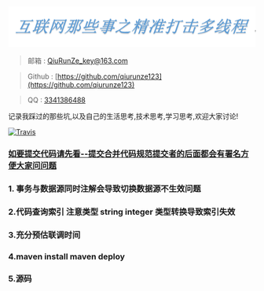 ![互联网 Java 多线程那些事](https://raw.githubusercontent.com/qiurunze123/imageall/master/thread100.png)

> 邮箱 : [QiuRunZe_key@163.com](QiuRunZe_key@163.com)

> Github : [https://github.com/qiurunze123](https://github.com/qiurunze123)

> QQ : [3341386488](3341386488)

 
记录我踩过的那些坑,以及自己的生活思考,技术思考,学习思考,欢迎大家讨论!

 [![Travis](https://img.shields.io/badge/language-Java-yellow.svg)](https://github.com/qiurunze123)
    
###  [如要提交代码请先看--提交合并代码规范提交者的后面都会有署名方便大家问问题](/docs/question.md)

### 1. 事务与数据源同时注解会导致切换数据源不生效问题

### 2.代码查询索引 注意类型 string integer 类型转换导致索引失效

### 3.充分预估联调时间

### 4.maven install maven deploy

### 5.源码






